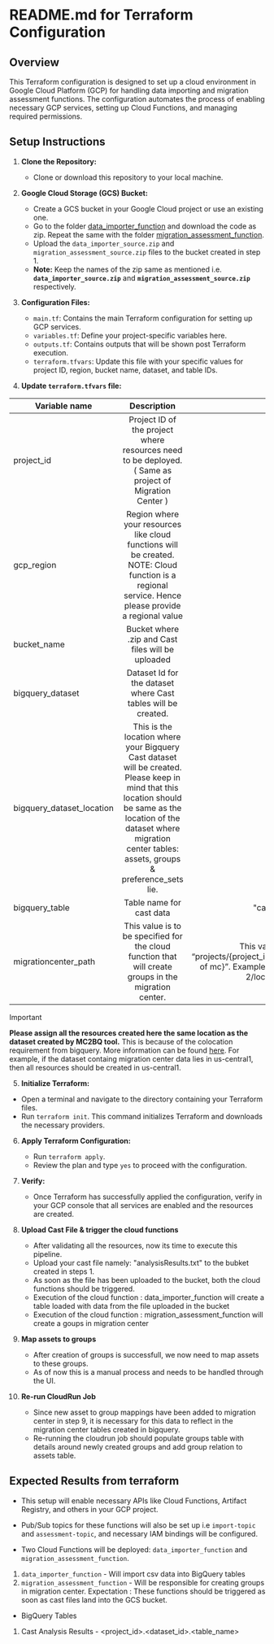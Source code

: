 # README.md for Terraform Configuration

## Overview

This Terraform configuration is designed to set up a cloud environment in Google Cloud Platform (GCP) for handling data importing and migration assessment functions. The configuration automates the process of enabling necessary GCP services, setting up Cloud Functions, and managing required permissions.



## Setup Instructions

1. **Clone the Repository:**
   - Clone or download this repository to your local machine.

2. **Google Cloud Storage (GCS) Bucket:**
   - Create a GCS bucket in your Google Cloud project or use an existing one.
   - Go to the folder [data_importer_function](https://github.com/bishtkomal/mc-cast-tf/tree/main/cloud-function-trigger/data_importer_function) and download the code as zip. Repeat the same with the folder [migration_assessment_function](https://github.com/bishtkomal/mc-cast-tf/tree/main/cloud-function-trigger/migration_assessment_function).
   - Upload the `data_importer_source.zip` and `migration_assessment_source.zip` files to the bucket created in step 1.
   - **Note:** Keep the names of the zip same as mentioned i.e. **`data_importer_source.zip`** and **`migration_assessment_source.zip`** respectively.

3. **Configuration Files:**
   - `main.tf`: Contains the main Terraform configuration for setting up GCP services.
   - `variables.tf`: Define your project-specific variables here.
   - `outputs.tf`: Contains outputs that will be shown post Terraform execution.
   - `terraform.tfvars`: Update this file with your specific values for project ID, region, bucket name, dataset, and table IDs.

4.  **Update `terraform.tfvars` file:**
   
|  Variable name | Description   | Sample values  |
| ------------- |:-------------:| -----:|
| project_id      | Project ID of the project where resources need to be deployed. ( Same as project of Migration Center ) | "test-vz-2" |
| gcp_region      | Region where your resources like cloud functions will be created. NOTE: Cloud function is a regional service. Hence please provide a regional value | 'us-central1' |
| bucket_name |  Bucket where .zip and Cast files will be uploaded     |  "mc-cast-bckt"   |
| bigquery_dataset      | Dataset Id for the dataset where Cast tables will be created.      |   "cast_data" |
| bigquery_dataset_location |  This is the location where your Bigquery Cast dataset will be created. Please keep in mind that this location should be same as the location of the dataset where migration center tables: assets, groups & preference_sets lie.     |    “US” |
| bigquery_table      | Table name for cast data      |   "cast_analysis_results" |
| migrationcenter_path | This value is to be specified for the cloud function that will create groups in the migration center. | This value is of the pattern “projects/{project_id}/locations/{region of mc}”. Example: “projects/test-vz-2/locations/us-central1” |

> [!IMPORTANT]  
> **Please assign all the resources created here the same location as the dataset created by MC2BQ tool.** This is because of the colocation requirement from bigquery. More information can be found [here](https://cloud.google.com/bigquery/docs/locations#specify_locations). For example, if the dataset containg migration center data lies in us-central1, then all resources should be created in us-central1.

5.  **Initialize Terraform:**
   - Open a terminal and navigate to the directory containing your Terraform files.
   - Run `terraform init`. This command initializes Terraform and downloads the necessary providers.

6. **Apply Terraform Configuration:**
   - Run `terraform apply`.
   - Review the plan and type `yes` to proceed with the configuration.

7. **Verify:**
   - Once Terraform has successfully applied the configuration, verify in your GCP console that all services are enabled and the resources are created.
  
8. **Upload Cast File & trigger the cloud functions**
   - After validating all the resources, now its time to execute this pipeline.
   - Upload your cast file namely: "analysisResults.txt" to the bubket created in steps 1.
   - As soon as the file has been uploaded to the bucket, both the cloud functions should be triggered.
   - Execution of the cloud function : data_importer_function will create a table loaded with data from the file uploaded in the bucket
   - Execution of the cloud function : migration_assessment_function will create a goups in migration center
  
9. **Map assets to groups**
    - After creation of groups is successfull, we now need to map assets to these groups.
    - As of now this is a manual process and needs to be handled through the UI.
10. **Re-run CloudRun Job**
    - Since new asset to group mappings have been added to migration center in step 9, it is necessary for this data to reflect in the migration center tables created in bigquery.
    - Re-running the cloudrun job should populate groups table with details around newly created groups and add group relation to assets table.
      
## Expected Results from terraform

- This setup will enable necessary APIs like Cloud Functions, Artifact Registry, and others in your GCP project.
- Pub/Sub topics for these functions will also be set up i.e `import-topic` and `assessment-topic`, and necessary IAM bindings will be configured.

- Two Cloud Functions will be deployed: `data_importer_function` and `migration_assessment_function`.
1) `data_importer_function`  - Will import csv data into BigQuery tables
2) `migration_assessment_function` - Will be responsible for creating groups in migration center.
Expectation : These functions should be triggered as soon as cast files land into the GCS bucket.

- BigQuery Tables
1) Cast Analysis Results - <project_id>.<dataset_id>.<table_name>


